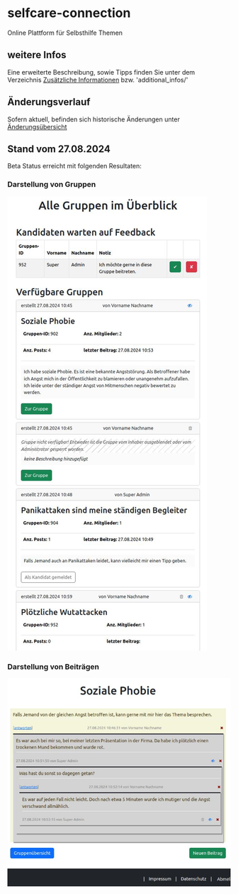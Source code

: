# selfcare-connection
Online Plattform für Selbsthilfe Themen

## weitere Infos
Eine erweiterte Beschreibung, sowie Tipps finden Sie unter dem Verzeichnis [Zusätzliche Informationen](/additional_infos) bzw. 'additional_infos/'

## Änderungsverlauf
Sofern aktuell, befinden sich historische Änderungen unter [Änderungsübersicht](additional_infos/history.md)

## Stand vom 27.08.2024

Beta Status erreicht mit folgenden Resultaten:

### Darstellung von Gruppen

![Gruppenübersicht](./additional_infos/concepts/preview/group-overview.jpg)


### Darstellung von Beiträgen

![Beitragsübersicht](./additional_infos/concepts/preview/posting-overview.jpg)